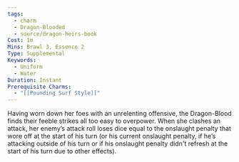 ```yaml
---
tags:
  - charm
  - Dragon-Blooded
  - source/dragon-heirs-book
Cost: 1m
Mins: Brawl 3, Essence 2
Type: Supplemental
Keywords:
  - Uniform
  - Water
Duration: Instant
Prerequisite Charms:
  - "[[Pounding Surf Style]]"
---
```

Having worn down her foes with an unrelenting offensive, the Dragon-Blood finds their feeble strikes all too easy to overpower. When she clashes an attack, her enemy’s attack roll loses dice equal to the onslaught penalty that wore off at the start of his turn (or his current onslaught penalty, if he’s attacking outside of his turn or if his onslaught penalty didn't refresh at the start of his turn due to other effects).